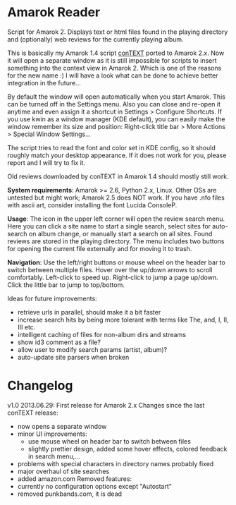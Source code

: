 Amarok Reader
=============
Script for Amarok 2.
Displays text or html files found in the playing directory and (optionally) web reviews for the currently playing album.

This is basically my Amarok 1.4 script [conTEXT](http://kde-apps.org/content/show.php?content=40231) ported to Amarok 2.x.
Now it will open a separate window as it is still impossible for scripts to insert something into the context view in Amarok 2. Which is one of the reasons for the new name :) I will have a look what can be done to achieve better integration in the future...

By default the window will open automatically when you start Amarok. This can be turned off in the Settings menu. Also you can close and re-open it anytime and even assign it a shortcut in Settings > Configure Shortcuts. If you use kwin as a window manager (KDE default), you can easily make the window remember its size and position: Right-click title bar > More Actions > Special Window Settings...

The script tries to read the font and color set in KDE config, so it should roughly match your desktop appearance. If it does not work for you, please report and I will try to fix it.

Old reviews downloaded by conTEXT in Amarok 1.4 should mostly still work.

**System requirements**: Amarok >= 2.6, Python 2.x, Linux. Other OSs are untested but might work; Amarok 2.5 does NOT work. If you have .nfo files with ascii art, consider installing the font Lucida ConsoleP.

**Usage**: The icon in the upper left corner will open the review search menu. Here you can click a site name to start a single search, select sites for auto-search on album change, or manually start a search on all sites. Found reviews are stored in the playing directory. The menu includes two buttons for opening the current file externally and for moving it to trash.

**Navigation**: Use the left/right buttons or mouse wheel on the header bar to switch between multiple files. Hover over the up/down arrows to scroll comfortably. Left-click to speed up. Right-click to jump a page up/down. Click the little bar to jump to top/bottom.

Ideas for future improvements:
* retrieve urls in parallel, should make it a bit faster
* increase search hits by being more tolerant with terms like The, and, I, II, III etc.
* intelligent caching of files for non-album dirs and streams
* show id3 comment as a file?
* allow user to modify search params (artist, album)?
* auto-update site parsers when broken


Changelog
=========
v1.0 2013.06.29:
First release for Amarok 2.x
Changes since the last conTEXT release:
* now opens a separate window
* minor UI improvements:
  + use mouse wheel on header bar to switch between files
  + slightly prettier design, added some hover effects, colored feedback in search menu,...
* problems with special characters in directory names probably fixed
* major overhaul of site searches
* added amazon.com
Removed features:
* currently no configuration options except "Autostart"
* removed punkbands.com, it is dead